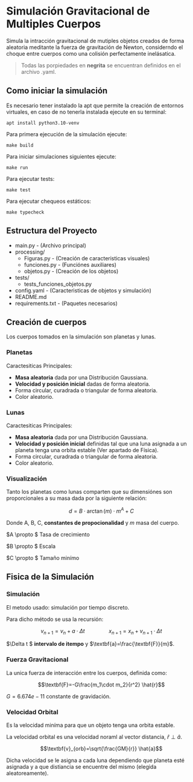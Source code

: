 # Simulación Gravitacional de Multiples Cuerpos

Simula la intracción gravitacional de mutiples objetos creados de forma aleatoria meditante la fuerza de gravitación de Newton, considerndo el choque entre cuerpos como una colisión perfectamente inelásatica.



> Todas las porpiedades en **negrita** se encuentran definidos en el archivo .yaml.

## Como iniciar la simulación

Es necesario tener instalado la apt que permite la creación de entornos virtuales, en caso de no tenerla instalada ejecute en su terminal:

`apt install python3.10-venv`

Para primera ejecución de la simulación ejecute:

`make build`

Para iniciar simulaciones siguientes ejecute:

`make run`

Para ejecutar tests:

`make test`

Para ejecutar chequeos estáticos:

`make typecheck`


## Estructura del Proyecto


 - main.py  - (Archivo principal)
 - processing/
    - Figuras.py - (Creación de caracteristicas visuales)
    - funciones.py - (Funciónes auxiliares)
    - objetos.py - (Creación de los objetos)
- tests/
    - tests_funciones_objetos.py
- config.yaml - (Caracteristicas de objetos y simulación)
- README.md
- requirements.txt - (Paquetes necesarios)



## Creación de cuerpos

Los cuerpos tomados en la simulación son planetas y lunas.

### Planetas 

Caractesiticas Principales:

- **Masa aleatoria** dada por una Distribución Gaussiana.
- **Velocidad y posición inicial** dadas de forma aleatoria. 
- Forma circular, curadrada o triangular de forma aleatoria.
- Color aleatorio.

### Lunas

Caractesiticas Principales:

- **Masa aleatoria** dada por una Distribución Gaussiana.
- **Velocidad y posición inicial** definidas tal que una luna asignada a un planeta tenga una orbita estable (Ver apartado de Física). 
- Forma circular, curadrada o triangular de forma aleatoria.
- Color aleatorio.

### Visualización

Tanto los planetas como lunas comparten que su dimensiónes son proporcionales a su masa dada por la siguiente relación:

$$d=B\cdot\arctan(m)\cdot m^{A}+C$$

Donde A, B, C, **constantes de propocionalidad** y $m$ masa del cuerpo.

$A \propto $ Tasa de crecimiento

$B \propto $ Escala 

$C \propto $ Tamaño minímo

## Fisica de la Simulación

### Simulación 

El metodo usado: simulación por tiempo discreto.

Para dicho método se usa la recursión:

$$v_{n+1}=v_{n}+a\cdot\Delta t\qquad  \qquad x_{n+1}=x_{n}+v_{n+1}\cdot \Delta t$$ 

$\Delta t $ **intervalo de itempo** y $\textbf{a}=\frac{\textbf{F}}{m}$.

### Fuerza Gravitacional

La unica fuerza de interacción entre los cuerpos, definida como:

$$\textbf{F}=-G\frac{m_1\cdot m_2}{r^2} \hat{r}$$

$G=6.674e-11$ constante de gravidación.

### Velocidad Orbital

Es la velocidad miníma para que un objeto tenga una orbita estable.

La velocidad orbital es una velocidad noraml al vector distancia, $\hat{r}\perp \hat{a}$.

$$\textbf{v}_{orb}=\sqrt{\frac{GM}{r}} \hat{a}$$

Dicha velocidad se le asigna a cada luna dependiendo que planeta esté asignada y a que distiancia se encuentre del mismo (elegida aleatoreamente).




